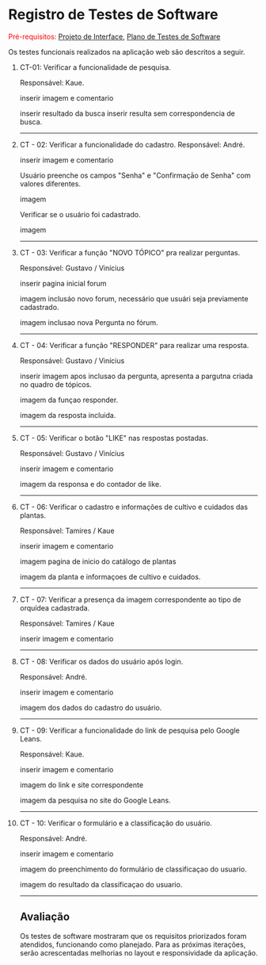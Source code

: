 # Registro de Testes de Software

<span style="color:red">Pré-requisitos: <a href="https://github.com/ICEI-PUC-Minas-PMV-ADS/pmv-ads-2024-e1-proj-web-t15-mundo-das-orquideas/blob/main/docs/04-Projeto%20de%20Interface.md"> Projeto de Interface</a></span>, <a href="https://github.com/ICEI-PUC-Minas-PMV-ADS/pmv-ads-2024-e1-proj-web-t15-mundo-das-orquideas/blob/main/docs/07-Plano%20de%20Testes%20de%20Software.md"> Plano de Testes de Software</a>

Os testes funcionais realizados na aplicação web são descritos a seguir.

<ol>
  <li> CT-01: Verificar a funcionalidade de pesquisa.

  Responsável: Kaue.

inserir imagem e comentario 

inserir resultado da busca 
inserir resulta sem correspondencia de busca.

  </li>
  <hr>

  <li> CT - 02: Verificar a funcionalidade do cadastro.
  Responsável: André.

inserir imagem e comentario

Usuário preenche os campos "Senha" e "Confirmaçāo de Senha" com valores diferentes.

imagem

Verificar se o usuário foi cadastrado.

imagem


  
  </li>
  <hr>

<li> CT - 03: Verificar a função "NOVO TÓPICO" pra realizar perguntas.
    
  Responsável: Gustavo / Vinícius

inserir pagina inicial forum

imagem inclusáo novo forum, necessário que usuári seja previamente cadastrado.

imagem inclusao nova Pergunta no fórum.


  
  </li>
  <hr>


<li> CT - 04: Verificar a função "RESPONDER" para realizar uma resposta.
  
   Responsável: Gustavo / Vinícius

inserir imagem apos inclusao da pergunta, apresenta a pargutna criada no quadro de tópicos. 

imagem da funçao responder. 

imagem da resposta incluida. 

  
  </li>
  <hr>

<li> CT - 05: Verificar o botão "LIKE" nas respostas postadas.
  
   Responsável: Gustavo / Vinícius

inserir imagem e comentario

imagem da responsa e do contador de like.
  
  </li>
  <hr>

<li> CT - 06: Verificar o cadastro e informações de cultivo e cuidados das plantas.
  
   Responsável: Tamires / Kaue

inserir imagem e comentario

imagem pagina de inicio do catálogo de plantas

imagem da planta e informaçoes de cultivo e cuidados.

  
  </li>
  <hr>


<li> CT - 07: Verificar a presença da imagem correspondente ao tipo de orquídea cadastrada.
  
   Responsável: Tamires / Kaue

inserir imagem e comentario
  
  </li>
  <hr>


<li> CT - 08: Verificar os dados do usuário após login.
  
   Responsável: André.

inserir imagem e comentario

imagem dos dados do cadastro do usuário. 

  
  </li>
  <hr>


<li> CT - 09: Verificar a funcionalidade do link de pesquisa pelo Google Leans.
  
   Responsável: Kaue.

inserir imagem e comentario

imagem do link e site correspondente

imagem da pesquisa no site do Google Leans.
  
  </li>
  <hr>


<li> CT - 10: Verificar o formulário e a classificação do usuário.
  
   Responsável: André.

inserir imagem e comentario

imagem do preenchimento do formulário de classificaçao do usuario.

imagem do resultado da classificaçao do usuario. 
  
  </li>
  <hr>
  




  
## Avaliação

Os testes de software mostraram que os requisitos priorizados foram atendidos, funcionando como planejado. Para as próximas iterações, serão acrescentadas melhorias no layout e responsividade da aplicação.
